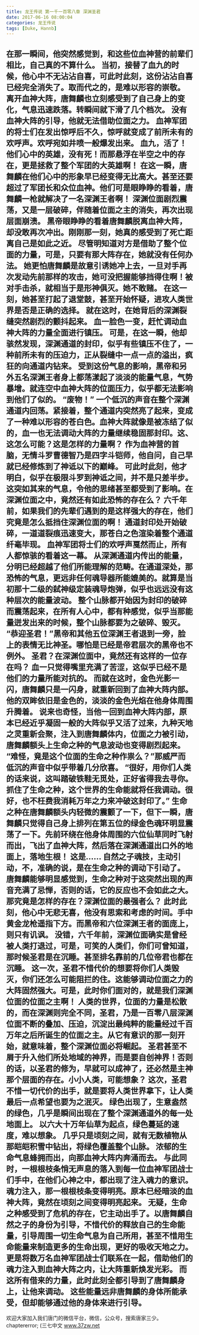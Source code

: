 ```yaml
---
title: 龙王传说 第一千一百零八章 深渊圣君
date: 2017-06-16 08:00:04
categories: 龙王传说
tags: [Duke, Hannb]
---
```


在那一瞬间，他突然感觉到，和这些位血神营的前辈们相比，自己真的不算什么。
当初，接替了血九的时候，他心中不无沾沾自喜，可此时此刻，这份沾沾自喜已经完全消失了。取而代之的，是难以形容的崇敬。
离开血神大阵，唐舞麟也立刻感受到了自己身上的变化，气息迅速跌落。转瞬间就下滑了几个档次。
没有血神大阵的引导，他就无法借助位面之力。
血神军团的将士们在发出惊呼后不久，惊呼就变成了前所未有的欢呼声。欢呼宛如井喷一般爆发出来。
血九，活了！他们心中的英雄，没有死！而那悬浮在半空之中的存在，更是拯救了整个军团的大英雄啊！
在这一瞬，唐舞麟在他们心中的形象早已经变得无比高大。甚至还要超过了军团长和众位血神。他们可是眼睁睁的看着，唐舞麟一枪就解决了一名深渊王者啊！
深渊位面剧烈震荡，又是一层破碎，伴随着位面之主的消失，再次出现层面崩溃。
黑帝眼睁睁的看着唐舞麟脱离血神大阵，却没敢再次冲出。刚刚那一刻，她真的感受到了死亡距离自己是如此之近。
尽管明知道对方是借助了整个位面的力量，可是，只要有那大阵存在，她就没有任何办法。
她更怕唐舞麟是故意引诱她冲上去，一旦对手再次发动先前那样的攻击，她可没把握能够挡得住啊！被对手击杀，就相当于是形神俱灭。她不敢赌。
在这一刻，她甚至打起了退堂鼓，甚至开始怀疑，进攻人类世界是否是正确的选择。
就在这时，在她背后的深渊裂缝突然剧烈的颤抖起来。
血一脸色一变，赶忙调动血神大阵的力量全面进行镇压。
可是，在这一瞬，他却骇然发现，深渊通道的封印，似乎有些镇压不住了，一种前所未有的压迫力，正从裂缝中一点一点的溢出，疯狂的向通道内钻来。
受到这份气息的影响，黑帝和另外五名深渊王者身上都荡漾起了淡淡的能量气息，气势暴增。就连空中血神大阵的位面压力，似乎都无法影响到他们了似的。
“废物！”
一个低沉的声音在整个深渊通道内回荡。紧接着，整个通道内突然亮了起来，变成了一种难以形容的苍白色。血神大阵就像是被冻结了似的，血一也无法调动大阵的力量继续稳固那封印。这、这怎么可能？这是怎样的力量啊？
作为血神营的首脑，无情斗罗曹德智乃是四字斗铠师，他自问，自己早就已经修炼到了神诋以下的巅峰。
可此时此刻，他才明白，似乎在极限斗罗到神诋之间，并不是只差半步。这突如其来的气息，令他的思绪甚至都受到了影响。在深渊位面之中，竟然还有如此恐怖的存在么？
六千年前，如果我们的先辈们遇到的是这样强大的存在，他们究竟是怎么抵挡住深渊位面的啊！
通道封印处开始破碎，一道道裂痕迅速变大，那苍白之色渲染着整个通道纤毫毕现。
血神军团将士们的欢呼声戛然而止，所有人都惊骇的看着这一幕。
从深渊通道内传出的能量，分明已经超越了他们所能理解的范畴。在通道深处，那恐怖的气息，更远非任何魂导器所能媲美的。就算是当初那十二级的弑神级定装魂导炮弹，似乎也远远没有这种层次的能量波动。
整个山脉都开始因为封印的破碎而震荡起来，在所有人心中，都有种感觉，似乎当那能量迸发出来的时候，整个山脉都要为之破碎、毁灭。
“恭迎圣君！”黑帝和其他五位深渊王者退到一旁，脸上的表情无比神圣。哪怕是已经是帝君层次的黑帝也不例外。
圣君？在深渊位面中，竟然还有这样的一位存在吗？
血一只觉得嘴里充满了苦涩，这似乎已经不是他们的力量所能对抗的。
而就在这时，金色光影一闪，唐舞麟只是一闪身，就重新回到了血神大阵内部。他的双眸依旧是金色的，淡淡的金色光焰在他身体周围升腾着。
说来也奇怪，当他一回到血神大阵内部，原本已经近乎凝固一般的大阵似乎又活了过来，九种天地之灵重新会聚，注入到唐舞麟体内，位面之力被引动，唐舞麟额头上生命之种的气息波动也变得剧烈起来。
“难怪，竟是这个位面的生命之种作祟么？”那威严而低沉的声音中似乎带着几分欣喜。
“很好，用你们人类的话来说，这叫踏破铁鞋无觅处，正好省得我去寻你。抓住了生命之种，这个世界的生命能就将任我调动。很好，也不枉费我消耗万年之力来冲破这封印了。”
生命之种在唐舞麟额头内轻微的震颤了一下，但下一瞬，唐舞麟只觉得自己身上排列在第五位的绿金色魂环明显震荡了一下。先前环绕在他身体周围的六位仙草同时飞射而出，飞出了血神大阵，然后落在深渊通道出口外的地面上，落地生根！
这是……
自然之子魂技，主动引动，不，准确的说，是在生命之种的调动下引动了。
唐舞麟能够明显感觉到，生命之种对于这突然出现的声音充满了忌惮，否则的话，它的反应也不会如此之大。
那究竟是怎样的存在？深渊位面的最强者么？
此时此刻，他心中无悲无喜，他没有思索和考虑的时间。手中黄金龙枪遥指下方。而黑帝和六位深渊王者的面庞上，则只有讥讽。
没错，六千年前，深渊位面确实是曾经被人类打退过，可是，可笑的人类们，你们可曾知道，那时候圣君是在沉睡。甚至排名靠前的几位帝君也都在沉睡。
这一次，圣君不惜代价的想要将你们人类毁灭，你们还怎么可能阻拦的住。这能够调动位面之力的大阵固然强大。可是，此时你们面对的，就是我们深渊位面的位面之主啊！
人类的世界，位面的力量是松散的，而在深渊则完全不同，圣君，乃是一百零八层深渊位面不断的叠加、压迫，沉淀出最纯粹的能量经过千百万年之后所诞生的位面之主。从它有意识的那一刻开始，就意味着，整个深渊位面必将崛起。
圣君甚至不屑于升入他们所处地域的神界，而是要自创神界！否则的话，以圣君的修为，早就可以成神了，还必然是主神那个层面的存在。小小人类，可能想象？
这次，圣君不惜一切代价的出手，就是要将人类世界拿下，让人类最后一点希望也要为之泯灭。
绿色出现了，生意盎然的绿色，几乎是瞬间出现在了整个深渊通道外的每一处地面上。
以六大十万年仙草为起点，绿色蔓延的速度，难以想象。
几乎只是顷刻之间，就有无数植物从那皑皑积雪中钻出，将绿色覆盖整个山脉。
浓郁的生命气息蜂拥而出，向那血神大阵内奔涌而去。
与此同时，一根根枝条悄无声息的落入到每一位血神军团战士们手中，在他们心神之中，都出现了注入魂力的意识。
魂力注入，那一根根枝条变得明亮。原本已经暗淡的血神大阵，竟然在顷刻之间变得明亮起来。
无疑，生命之种感受到了危机的存在，它主动出手了。以唐舞麟自然之子的身份为引导，不惜代价的释放自己的生命能量，引导周围一切生命气息为自己所用，甚至不惜用生命能量来制造更多的生命出现，更好的吸收天地之力。
更是将数万名血神军团战士们联系在一起，借助他们的魂力注入到血神大阵之内，让大阵重新焕发光彩。
而这所有借来的力量，此时此刻全都引导到了唐舞麟身上，让他来调动。
这些能量远非唐舞麟的身体所能承受，但却能够通过他的身体来进行引导。
--------------------------------
欢迎大家加入我们唐门的微信平台，微信，公众号，搜索唐家三少。chaptererror;
(三七中文 www.37zw.net